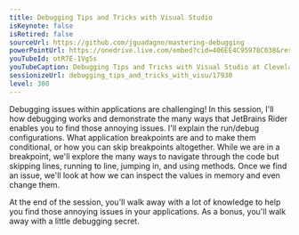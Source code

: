 ```yaml
---
title: Debugging Tips and Tricks with Visual Studio
isKeynote: false
isRetired: false
sourceUrl: https://github.com/jguadagno/mastering-debugging
powerPointUrl: https://onedrive.live.com/embed?cid=406EE4C95978C038&resid=406EE4C95978C038%2179157&authkey=AJ16HxBM2bElqjs&em=2
youTubeId: otR7E-1Vg5s
youTubeCaption: Debugging Tips and Tricks with Visual Studio at Cleveland .NET User Group
sessionizeUrl: debugging_tips_and_tricks_with_visu/17930
level: 300
---
```

Debugging issues within applications are challenging! In this session, I'll how debugging works and demonstrate the many ways that JetBrains Rider enables you to find those annoying issues. I'll explain the run/debug configurations. What application breakpoints are and to make them conditional, or how you can skip breakpoints altogether. While we are in a breakpoint, we'll explore the many ways to navigate through the code but skipping lines, running to line, jumping in, and using methods. Once we find an issue, we'll look at how we can inspect the values in memory and even change them.

At the end of the session, you'll walk away with a lot of knowledge to help you find those annoying issues in your applications. As a bonus, you'll walk away with a little debugging secret.
